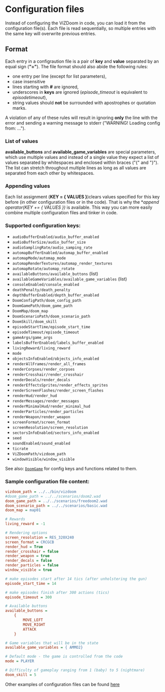 # Configuration files
Instead of configuring the ViZDoom in code, you can load it from the configuration file(s). Each file is read sequentially, so multiple entries with the same key will overwrite previous entries.

## <a name="format"></a> Format
Each entry in a configraution file is a pair of **key** and **value** separated by an equal sign (**"="**). The file format should also abide the following rules:

* one entry per line (except for list parameters),
* case insensitive
* lines starting with **#** are ignored,
* underscores in **keys** are ignored (*episode_timeout* is equivalent to *episodetimeout*),
* string values should **not** be surrounded with apostrophes or quotation marks.

A violation of any of these rules will result in ignoring **only** the line with the error and sending a warning message to stderr ("WARNING! Loading config from: ...").

### <a name="list"></a> List of values
**available_buttons** and **available_game_variables** are special parameters, which use multiple values and instead of a single value they expect a list of values separated by whitespaces and enclosed within braces ("{" and "}"). The list can stretch throughout multiple lines as long as all values are separated from each other by whitespaces.

### <a name="append"></a> Appending values
Each list assignment (**KEY = { VALUES }**)clears values specified for this key before (in other configuration files or in the code). That is why the **append operator(*KEY += { VALUES })** is available. This way you can more easily combine multiple configuration files and tinker in code.

### <a name="config_keys"></a> Supported configuration keys:
* `audioBufferEnabled/audio_buffer_enabled`
* `audioBufferSize/audio_buffer_size`
* `audioSamplingRate/audio_samping_rate`
* `automapBufferEnabled/automap_buffer_enabled`
* `automapMode/automap_mode`
* `automapRenderTextures/automap_render_textures`
* `automapRotate/automap_rotate`
* `availableButtons/available_buttons` (list)
* `availableGameVariables/available_game_variables` (list)
* `consoleEnabled/console_enabled`
* `deathPenalty/death_penalty`
* `depthBufferEnabled/depth_buffer_enabled`
* `DoomConfigPath/doom_config_path`
* `DoomGamePath/doom_game_path`
* `DoomMap/doom_map`
* `DoomScenarioPath/doom_scenario_path`
* `DoomSkill/doom_skill`
* `episodeStartTime/episode_start_time`
* `episodeTimeout/episode_timeout`
* `gameArgs/game_args`
* `labelsBufferEnabled/labels_buffer_enabled`
* `livingReward/living_reward`
* `mode`
* `objectsInfoEnabled/objects_info_enabled`
* `renderAllFrames/render_all_frames`
* `renderCorpses/render_corpses`
* `renderCrosshair/render_crosshair`
* `renderDecals/render_decals`
* `renderEffectsSprites/render_effects_sprites`
* `renderScreenFlashes/render_screen_flashes`
* `renderHud/render_hud`
* `renderMessages/render_messages`
* `renderMinimalHud/render_minimal_hud`
* `renderParticles/render_particles`
* `renderWeapon/render_weapon`
* `screenFormat/screen_format`
* `screenResolution/screen_resolution`
* `sectorsInfoEnabled/sectors_info_enabled`
* `seed`
* `soundEnabled/sound_enabled`
* `ticrate`
* `ViZDoomPath/vizdoom_path`
* `windowVisible/window_visible`


See also: [`DoomGame`](DoomGame.md) for config keys and functions related to them.


### <a name="sample_config"></a>Sample configuration file content:

```ini
vizdoom_path = ../../bin/vizdoom
#doom_game_path = ../../scenarios/doom2.wad
doom_game_path = ../../scenarios/freedoom2.wad
doom_scenario_path = ../../scenarios/basic.wad
doom_map = map01

# Rewards
living_reward = -1

# Rendering options
screen_resolution = RES_320X240
screen_format = CRCGCB
render_hud = True
render_crosshair = false
render_weapon = true
render_decals = false
render_particles = false
window_visible = true

# make episodes start after 14 tics (after unholstering the gun)
episode_start_time = 14

# make episodes finish after 300 actions (tics)
episode_timeout = 300

# Available buttons
available_buttons = 
    { 
        MOVE_LEFT 
        MOVE_RIGHT 
        ATTACK 
    }

# Game variables that will be in the state
available_game_variables = { AMMO2}

# Default mode - the game is controlled from the code
mode = PLAYER

# Difficulty of gameplay ranging from 1 (baby) to 5 (nightmare)
doom_skill = 5

```

Other examples of configuration files can be found [here](../scenarios)
